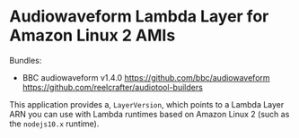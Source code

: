 # Audiowaveform Lambda Layer for Amazon Linux 2 AMIs

Bundles:

- BBC audiowaveform v1.4.0 <https://github.com/bbc/audiowaveform> <https://github.com/reelcrafter/audiotool-builders>

This application provides a, `LayerVersion`, which points to a
Lambda Layer ARN you can use with Lambda runtimes based on Amazon Linux 2 (such
as the `nodejs10.x` runtime).

